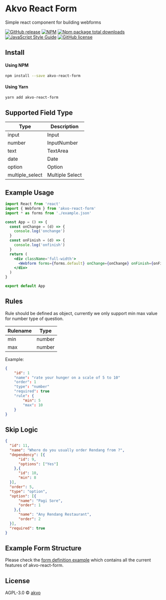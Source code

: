 # Akvo React Form

Simple react component for building webforms

[![GitHub release](https://img.shields.io/github/release/akvo/akvo-react-form.svg)](https://GitHub.com/akvo/akvo-react-form/releases/) [![NPM](https://img.shields.io/npm/v/akvo-react-form.svg)](https://www.npmjs.com/package/akvo-react-form) [![Npm package total downloads](https://badgen.net/npm/dt/akvo-react-form)](https://npmjs.com/package/akvo-react-form) [![JavaScript Style Guide](https://img.shields.io/badge/code_style-standard-brightgreen.svg)](https://standardjs.com) [![GitHub license](https://img.shields.io/github/license/akvo/akvo-react-form.svg)](https://github.com/akvo/akvo-react-form/blob/main/LICENSE)

## Install

#### Using NPM

```bash
npm install --save akvo-react-form
```
#### Using Yarn
```bash
yarn add akvo-react-form
```

## Supported Field Type

| Type | Description |
|------|------ |
| input | Input |
| number | InputNumber |
| text | TextArea |
| date | Date |
| option | Option |
| multiple_select | Multiple Select |

## Example Usage

```jsx
import React from 'react'
import { Webform } from 'akvo-react-form'
import * as forms from './example.json'

const App = () => {
  const onChange = (d) => {
    console.log('onchange')
  }
  const onFinish = (d) => {
    console.log('onfinish')
  }
  return (
    <div className='full-width'>
      <Webform forms={forms.default} onChange={onChange} onFinish={onFinish} />
    </div>
  )
}

export default App
```

## Rules

Rule should be defined as object, currently we only support min max value for number type of question.

| Rulename | Type |
|------|------ |
| min | number |
| max | number |

Example:

```json
{
    "id": 1
    "name": "rate your hunger on a scale of 5 to 10"
    "order": 1
    "type": "number"
    "required": true
    "rule": {
        "min": 5
        "max": 10
    }
}
```

## Skip Logic

```json
{
  "id": 11,
  "name": "Where do you usually order Rendang from ?",
  "dependency": [{
      "id": 9,
      "options": ["Yes"]
    },{
      "id": 10,
      "min": 8
  }],
  "order": 5,
  "type": "option",
  "option": [{
      "name": "Pagi Sore",
      "order": 1
    },{
      "name": "Any Rendang Restaurant",
      "order": 2
  }],
  "required": true
}
```

## Example Form Structure

Please check the [form definition example](https://github.com/akvo/akvo-react-form/blob/v1.2.1/example/src/example.json) which contains all the current features of akvo-react-form.


## License

AGPL-3.0 © [akvo](https://github.com/akvo)
